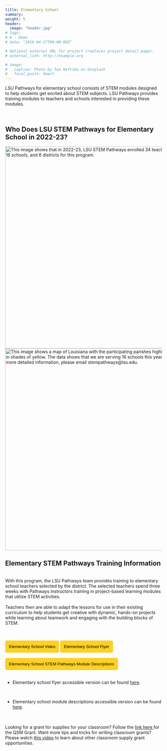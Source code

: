 ```yaml
---
title: Elementary School
summary: 
weight: 5
header: 
  image: "header.jpg"
# tags:
# # - Demo
# date: "2016-04-27T00:00:00Z"

# Optional external URL for project (replaces project detail page).
# external_link: http://example.org

# image:
#   caption: Photo by Toa Heftiba on Unsplash
#   focal_point: Smart
---
```


LSU Pathways for elementary school consists of STEM modules designed to help students get excited about STEM subjects. LSU Pathways provides training modules to teachers and schools interested in providing these modules.

<br>

## <b> Who Does LSU STEM Pathways for Elementary School in 2022-23? </b>
<img src = "../../../graphics/esgraphic.png" alt = "This image shows that in 2022-23, LSU STEM Pathways enrolled 34 teachers, 16 schools, and 6 districts for this program." width="550" height="650">
<img src = "../../../graphics/esmap.png" alt = " This image shows a map of Louisiana with the participating parishes highlighted in shades of yellow. The data shows that we are serving 16 schools this year. For more detailed information, please email stempathways@lsu.edu." width="550" height="650">

## Elementary STEM Pathways Training Information
<br>
With this program, the LSU Pathways team provides training to elementary school teachers selected by the district. The selected teachers spend three weeks with Pathways instructors training in project-based learning modules that utilize STEM activities. 
<br>
<br> 
Teachers then are able to adapt the lessons for use in their existing curriculum to help students get creative with dynamic, hands-on projects while learning about teamwork and engaging with the building blocks of STEM.
 
<br>
<br>
<br>

<a href="../..//news/#elementaryschool" target="_blank"> <button style= "background-color:#fdd023; border: none ; border-radius: 5px; padding: 12px"> Elementary School Video </button></a> <a href="../../brochures/ElementaryBrochure.pdf" target="_blank"> <button style= "background-color:#fdd023; border: none ; border-radius: 5px; padding: 12px"> Elementary School Flyer </button></a>
<br>
<br>
<a href="../../brochures/ElementaryModules.pdf" target ="_blank"><button style= "background-color:#fdd023; border: none ; border-radius: 5px; padding: 12px"> Elementary School STEM Pathways Module Descriptions </button></a>
<br>
<br>

-  Elementary school flyer accessible version can be found <a href= "https://docs.google.com/document/d/1Js2pbHcEEfbH70zmD8ItHugH1TmboWNpKEF8EibzMic"> here</a>. 
<br>

- Elementary school module descriptions accessible version can be found <a href= "https://docs.google.com/document/d/1bmV27o2GBW7zXttkxj7amkjgDHassTyT_pmIctEwQNE"> here</a>. 



<br>
<br>
Looking for a grant for supplies for your classroom? Follow the <a href ="https://www.lsu.edu/caincenter/programs/qsm.php" target ="_blank"> link here </a> for the QSM Grant. Want more tips and tricks for writing classroom grants?  Please watch <a href="https://youtu.be/1CnIutnGtTE" target="_blank">this video</a> to learn about other classroom supply grant opportunities.  

<br>